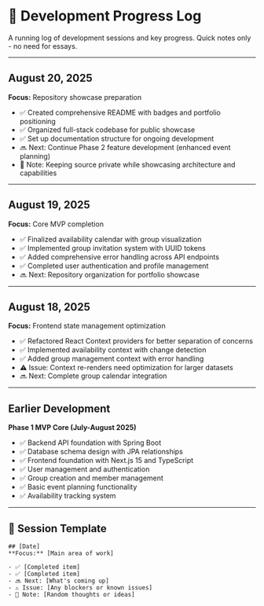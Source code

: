 # 🚧 Development Progress Log

A running log of development sessions and key progress. Quick notes only - no need for essays.

---

## August 20, 2025
**Focus:** Repository showcase preparation

- ✅ Created comprehensive README with badges and portfolio positioning
- ✅ Organized full-stack codebase for public showcase
- ✅ Set up documentation structure for ongoing development
- 🔜 Next: Continue Phase 2 feature development (enhanced event planning)
- 💭 Note: Keeping source private while showcasing architecture and capabilities

---

## August 19, 2025
**Focus:** Core MVP completion

- ✅ Finalized availability calendar with group visualization
- ✅ Implemented group invitation system with UUID tokens
- ✅ Added comprehensive error handling across API endpoints
- ✅ Completed user authentication and profile management
- 🔜 Next: Repository organization for portfolio showcase

---

## August 18, 2025
**Focus:** Frontend state management optimization

- ✅ Refactored React Context providers for better separation of concerns
- ✅ Implemented availability context with change detection
- ✅ Added group management context with error handling
- ⚠️ Issue: Context re-renders need optimization for larger datasets
- 🔜 Next: Complete group calendar integration

---

## Earlier Development
**Phase 1 MVP Core (July-August 2025)**

- ✅ Backend API foundation with Spring Boot
- ✅ Database schema design with JPA relationships
- ✅ Frontend foundation with Next.js 15 and TypeScript
- ✅ User management and authentication
- ✅ Group creation and member management
- ✅ Basic event planning functionality
- ✅ Availability tracking system

---

## 📝 Session Template
```
## [Date]
**Focus:** [Main area of work]

- ✅ [Completed item]
- ✅ [Completed item]
- 🔜 Next: [What's coming up]
- ⚠️ Issue: [Any blockers or known issues]
- 💭 Note: [Random thoughts or ideas]
```
